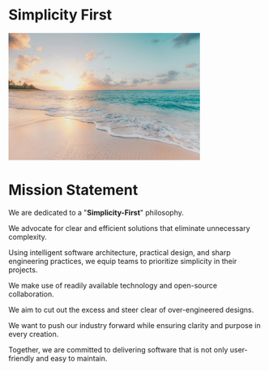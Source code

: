 # Simplicity First

<img src="images/sean-oulashin-KMn4VEeEPR8-unsplash.jpg" alt="Simplicity First" style="max-width:75%; height:auto;">

# Mission Statement

We are dedicated to a "**Simplicity-First**" philosophy.

We advocate for clear and efficient solutions that eliminate unnecessary complexity.

Using intelligent software architecture, practical design, and sharp engineering practices, we equip teams to prioritize simplicity in their projects.

We make use of readily available technology and open-source collaboration.

We aim to cut out the excess and steer clear of over-engineered designs.

We want to push our industry forward while ensuring clarity and purpose in every creation.

Together, we are committed to delivering software that is not only user-friendly and easy to maintain.

